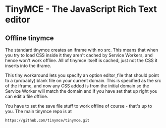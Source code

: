TinyMCE - The JavaScript Rich Text editor
==========================================

Offline tinymce
---------------
The standard tinymce creates an iframe with no src. This means that when you try to load CSS inside it they aren't cached by Service Workers, and hence won't work offline. All of tinymce itself is cached, just not the CSS it inserts into the iframe.

This tiny workaround lets you specify an option editor_file that should point to a (probably) blank file on your current domain. This is specified as the src of the iframe, and now any CSS added is from the initial domain so the Service Worker will match the domain and if you have set that up right you can edit a file offline.

You have to set the save file stuff to work offline of course - that's up to you.
The main tinymce repo is at
```
https://github.com/tinymce/tinymce.git
```
